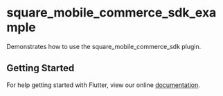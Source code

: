 # square_mobile_commerce_sdk_example

Demonstrates how to use the square_mobile_commerce_sdk plugin.

## Getting Started

For help getting started with Flutter, view our online
[documentation](https://flutter.io/).
